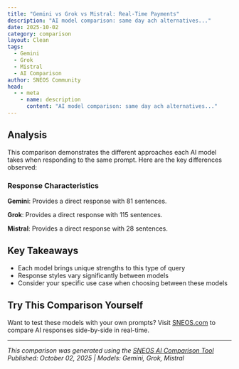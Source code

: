 ```yaml
---
title: "Gemini vs Grok vs Mistral: Real-Time Payments"
description: "AI model comparison: same day ach alternatives..."
date: 2025-10-02
category: comparison
layout: Clean
tags:
  - Gemini
  - Grok
  - Mistral
  - AI Comparison
author: SNEOS Community
head:
  - - meta
    - name: description
      content: "AI model comparison: same day ach alternatives..."
---
```


<ChatComparison
  title="Gemini vs Grok vs Mistral: Real-Time Payments"
  prompt="same day ach alternatives"
  :responses='{
    "Gemini": "Okay, let\u0027s explore alternatives to Same Day ACH.  It\u0027s important to understand that Same Day ACH is a specific service within the ACH (Automated Clearing House) network, offering faster processing and settlement than standard ACH. If Same Day ACH isn\u0027t feasible or desirable, here are some options, categorized for clarity:\n\n**1. Faster Payment Networks (Generally Faster and More Immediate)**\n\n*   **Real-Time Payments (RTP):**\n    *   **What it is:** A payment rail that allows for instant (within seconds) settlement of funds.\n    *   **Pros:** Incredibly fast, available 24/7/365, irrevocable (generally), offers richer data capabilities (e.g., remittance information).\n    *   **Cons:** Not as universally adopted as ACH, typically higher transaction fees than standard ACH, requires both the sending and receiving financial institutions to be part of the RTP network (The Clearing House owns and operates the RTP network).\n    *   **Use Cases:** Urgent payments, vendor payments where immediate confirmation is needed, insurance claim payouts, payroll where employees need funds quickly.\n\n*   **FedNow:**\n    *   **What it is:** Similar to RTP, a real-time gross settlement (RTGS) service developed by the Federal Reserve.\n    *   **Pros:** Offers instant settlement, available 24/7/365, designed to be widely accessible.\n    *   **Cons:** Still relatively new (launched in 2023), adoption is growing but not yet as widespread as ACH. Fees will likely be somewhere between ACH and RTP.\n    *   **Use Cases:** Similar to RTP, aiming for broad applications across businesses and consumers.\n\n**2. Card-Based Solutions**\n\n*   **Debit Card Payments:**\n    *   **What it is:** Using a debit card for payment processing.\n    *   **Pros:** Widely accepted, relatively fast settlement (typically 1-2 business days), familiar to consumers.\n    *   **Cons:** Higher transaction fees than ACH, potential for chargebacks.\n    *   **Use Cases:** Consumer payments, online transactions, point-of-sale transactions.\n\n*   **Credit Card Payments:**\n    *   **What it is:** Using a credit card for payment processing.\n    *   **Pros:** Very widely accepted, offers consumer protections (e.g., dispute resolution), potential for rewards programs.\n    *   **Cons:** Highest transaction fees of these options, can lead to consumer debt.\n    *   **Use Cases:** Consumer payments, online transactions, situations where consumers prefer to delay payment.\n\n*   **Virtual Cards:**\n    *   **What it is:** A temporary, digitally generated credit card number for single or limited use.\n    *   **Pros:** Enhanced security, control over spending limits, useful for vendor payments.\n    *   **Cons:** May require integration with a virtual card platform, fees can vary.\n    *   **Use Cases:** Vendor payments, subscription services, situations where security is paramount.\n\n**3. Wire Transfers**\n\n*   **Wire Transfers (Domestic and International):**\n    *   **What it is:** Direct transfer of funds between bank accounts, typically processed manually.\n    *   **Pros:** Very reliable, good for large amounts, can be faster than standard ACH (but not usually as fast as Same Day ACH, RTP, or FedNow).\n    *   **Cons:** High transaction fees (especially for international wires), requires detailed banking information.\n    *   **Use Cases:** Large transactions, international payments, situations where speed and reliability are crucial.\n\n**4. Digital Wallets \u0026 Payment Apps**\n\n*   **PayPal, Venmo, Zelle, Cash App:**\n    *   **What it is:** Platforms that allow users to send and receive money electronically.\n    *   **Pros:** Convenient for small transactions, often instant or near-instant, easy to use.\n    *   **Cons:** Transaction fees can apply, potential for account limitations, may not be suitable for large business transactions.\n    *   **Use Cases:** Peer-to-peer payments, small business payments, online purchases.\n\n**5. Other ACH Options (Still within the ACH Network)**\n\n*   **Standard ACH:**\n    *   **What it is:** The traditional ACH processing method.\n    *   **Pros:** Lower transaction fees than Same Day ACH, widely accepted.\n    *   **Cons:** Slower processing times (typically 1-3 business days).\n    *   **Use Cases:** Recurring payments, payroll, vendor payments where immediate settlement isn\u0027t critical.\n\n**Key Considerations When Choosing an Alternative:**\n\n*   **Speed:** How quickly do the funds need to be available?\n*   **Cost:** What are the transaction fees associated with each option?\n*   **Security:** How secure is the payment method?\n*   **Acceptance:** Is the payment method widely accepted by your customers or vendors?\n*   **Transaction Size:** Is the payment method suitable for the amount of money being transferred?\n*   **Integration:** How easily does the payment method integrate with your existing systems?\n*   **Data Needs:** How much remittance or other data needs to be included with the payment?  RTP excels here.\n\n**Decision-Making Process:**\n\n1.  **Identify the reason you\u0027re looking for an alternative to Same Day ACH.** Is it cost, availability, transaction limits, or something else?\n2.  **Determine the level of urgency.** How fast do the funds *really* need to be available?\n3.  **Consider the recipient.** What payment methods do they accept?\n4.  **Compare the costs of different options.** Factor in transaction fees, setup costs, and any other associated expenses.\n5.  **Evaluate the security of each option.**\n6.  **Choose the payment method that best meets your needs and budget.**\n\n**Example Scenarios:**\n\n*   **Scenario 1: Paying a vendor invoice.**\n    *   If speed is critical: RTP, FedNow, or a virtual card might be good choices.\n    *   If cost is the primary concern: Standard ACH might be the best option.\n*   **Scenario 2: Paying employees.**\n    *   If employees need funds immediately: RTP or FedNow could be used (if your payroll provider supports them).\n    *   Same Day ACH is a common choice for payroll.\n    *   Standard ACH is also used frequently if a longer processing time is acceptable.\n*   **Scenario 3: Receiving payments from customers.**\n    *   Offer a variety of payment options to cater to different customer preferences.  Credit cards, debit cards, and ACH are all common choices.\n\n**Important Note:**  The specific fees and features of each payment method can vary depending on the financial institution or payment processor you use.  It\u0027s essential to shop around and compare options before making a decision. Consulting with your bank or a payment processing expert can also be very helpful.\n",
    "Grok": "Same Day ACH (Automated Clearing House) is a payment system in the U.S. that allows for faster processing of electronic payments, typically within the same business day. However, if you\u0027re looking for alternatives to Same Day ACH for faster or more cost-effective transactions, there are several options depending on your needs, such as speed, cost, and availability. Below are some alternatives to Same Day ACH:\n\n---\n\n### 1. Wire Transfers\n   - **Overview**: Wire transfers are a fast, direct method of transferring funds between bank accounts, often processed within hours or even minutes.\n   - **Speed**: Same-day processing (often within a few hours if initiated early in the day).\n   - **Cost**: Typically more expensive than ACH, with fees ranging from $15 to $50 per transfer (varies by bank).\n   - **Use Case**: Ideal for urgent, high-value transactions (e.g., closing on a house, emergency payments).\n   - **Availability**: Available through most banks and financial institutions, including international transfers (e.g., SWIFT).\n   - **Pros**:\n     - Very fast and secure.\n     - Works for both domestic and international payments.\n   - **Cons**:\n     - Higher fees compared to ACH.\n     - May require more paperwork or in-person initiation for large amounts.\n\n---\n\n### 2. Real-Time Payments (RTP) Network\n   - **Overview**: The RTP Network, operated by The Clearing House, enables instant payments 24/7/365 in the U.S.\n   - **Speed**: Instantaneous (funds are available within seconds).\n   - **Cost**: Varies by bank or financial institution; fees are often lower than wire transfers but may be higher than ACH.\n   - **Use Case**: Suitable for time-sensitive payments like bill payments, payroll, or person-to-person (P2P) transfers.\n   - **Availability**: Not all banks support RTP yet, but adoption is growing rapidly.\n   - **Pros**:\n     - Instantaneous and available around the clock.\n     - Supports smaller transactions compared to wire transfers.\n   - **Cons**:\n     - Limited availability depending on your bank.\n     - Transaction limits may apply.\n\n---\n\n### 3. FedNow Service\n   - **Overview**: Launched by the Federal Reserve in 2023, FedNow is a real-time payment system that allows instant interbank transfers 24/7/365.\n   - **Speed**: Instant (funds clear in seconds).\n   - **Cost**: Costs vary by participating financial institution but are generally competitive with RTP.\n   - **Use Case**: Ideal for urgent payments, payroll, P2P transfers, or business transactions.\n   - **Availability**: Still in the rollout phase; not all banks are onboard yet, but participation is increasing.\n   - **Pros**:\n     - Instant processing at any time.\n     - Backed by the Federal Reserve, ensuring reliability.\n   - **Cons**:\n     - Limited adoption by some smaller banks or credit unions.\n     - Transaction limits may apply.\n\n---\n\n### 4. Peer-to-Peer (P2P) Payment Apps\n   - **Overview**: Apps like Venmo, Cash App, Zelle, and PayPal allow near-instant transfers between individuals or businesses.\n   - **Speed**: Often instant for smaller amounts, though some apps may take 1-3 days for bank transfers unless a fee is paid for expedited processing.\n   - **Cost**: Typically free for standard transfers, but fees apply for instant transfers or credit card payments (e.g., 1-3% of the transaction amount).\n   - **Use Case**: Great for personal payments, splitting bills, or small business transactions.\n   - **Availability**: Widely available, often linked to bank accounts or debit cards.\n   - **Pros**:\n     - User-friendly and widely used.\n     - Often free for standard transfers.\n   - **Cons**:\n     - Not ideal for large transactions (many apps have limits).\n     - Some apps charge fees for instant transfers.\n     - Limited dispute resolution compared to traditional banking methods.\n\n---\n\n### 5. Credit/Debit Card Payments\n   - **Overview**: Payments made via credit or debit cards through payment processors (e.g., Stripe, Square, PayPal) can be processed instantly.\n   - **Speed**: Immediate for the recipient, though settlement to a bank account may take 1-3 days.\n   - **Cost**: Transaction fees typically range from 1.5% to 3.5% per transaction, depending on the processor.\n   - **Use Case**: Suitable for businesses accepting payments or individuals making purchases.\n   - **Availability**: Widely accepted by merchants and online platforms.\n   - **Pros**:\n     - Instant for the recipient.\n     - Offers buyer protection in some cases (e.g., credit card chargebacks).\n   - **Cons**:\n     - Higher fees compared to ACH.\n     - Not ideal for direct bank-to-bank transfers.\n\n---\n\n### 6. Cryptocurrency Transfers\n   - **Overview**: Blockchain-based cryptocurrencies (e.g., Bitcoin, Ethereum, stablecoins like USDC) allow for near-instant transfers globally.\n   - **Speed**: Varies by network; can be seconds to minutes for most transactions (e.g., stablecoins on fast blockchains like Solana or Polygon).\n   - **Cost**: Transaction fees vary widely depending on the cryptocurrency and network congestion (e.g., Bitcoin fees can be high during peak times, while others are negligible).\n   - **Use Case**: Useful for international payments or as an alternative to traditional banking systems.\n   - **Availability**: Requires a crypto wallet and access to an exchange or platform to convert to fiat currency.\n   - **Pros**:\n     - Very fast for cross-border payments.\n     - Decentralized and often cheaper than international wire transfers.\n   - **Cons**:\n     - Volatility in value for non-stablecoins.\n     - Regulatory and security concerns.\n     - May require conversion fees to fiat currency.\n\n---\n\n### 7. Traditional ACH (Standard Processing)\n   - **Overview**: If same-day processing isn\u2019t necessary, standard ACH transfers are a low-cost alternative.\n   - **Speed**: Typically 1-3 business days.\n   - **Cost**: Often free or very low cost (e.g., $0.25\u2013$1 per transaction).\n   - **Use Case**: Suitable for non-urgent payments like payroll, bill payments, or recurring transfers.\n   - **Availability**: Available through most banks and financial institutions.\n   - **Pros**:\n     - Very low cost.\n     - Widely supported.\n   - **Cons**:\n     - Slower than Same Day ACH or other alternatives.\n     - Not suitable for time-sensitive payments.\n\n---\n\n### Comparison of Alternatives\n| Method                 | Speed                | Cost                  | Best Use Case                       | Availability       |\n|------------------------|----------------------|-----------------------|-------------------------------------|--------------------|\n| Wire Transfer          | Same day (hours)     | High ($15\u2013$50)        | Urgent, high-value transactions    | Most banks         |\n| RTP Network            | Instant              | Moderate              | Time-sensitive payments            | Growing adoption   |\n| FedNow Service         | Instant              | Moderate              | Urgent payments, P2P               | Expanding          |\n| P2P Apps (e.g., Zelle) | Instant or 1-3 days  | Free or low fees      | Personal or small business payments| Widely available   |\n| Credit/Debit Cards     | Instant              | High (1.5\u20133.5%)       | Merchant payments                  | Widely accepted    |\n| Cryptocurrency         | Seconds to minutes   | Varies widely         | International, decentralized       | Requires setup     |\n| Standard ACH           | 1-3 business days    | Very low or free      | Non-urgent payments                | Universal          |\n\n---\n\n### Factors to Consider When Choosing an Alternative\n1. **Speed**: If immediacy is critical, opt for RTP, FedNow, wire transfers, or P2P apps.\n2. **Cost**: For low-cost options, consider standard ACH or P2P apps with no fees.\n3. **Amount**: High-value transactions may require wire transfers, while smaller amounts work well with P2P apps.\n4. **Availability**: Check if your bank or recipient supports the method (e.g., RTP or FedNow).\n5. **International Needs**: For cross-border payments, wire transfers or cryptocurrency may be more suitable.\n\nIf you have a specific use case or need further clarification, feel free to ask!",
    "Mistral": "Same-day ACH (Automated Clearing House) is a popular method for fast electronic payments, but there are several alternatives that can also facilitate quick or even instantaneous transactions. Here are some of the most notable alternatives:\n\n1. **Real-Time Payments (RTP)**:\n   - **The Clearing House (TCH) RTP Network**: This system allows for instantaneous payments and settlements, providing a faster alternative to same-day ACH.\n   - **FedNow**: The Federal Reserve\u0027s real-time payment and settlement service, which is expected to provide 24/7/365 availability for instant payments.\n\n2. **Wire Transfers**:\n   - **Fedwire**: The Federal Reserve\u0027s wire transfer service, which allows for same-day settlement of large-value transactions.\n   - **CHIPS (Clearing House Interbank Payments System)**: A private-sector, large-value payment system that facilitates same-day settlement.\n\n3. **Peer-to-Peer (P2P) Payment Services**:\n   - **Venmo**: A popular P2P payment app that allows for quick transfers between individuals.\n   - **Zelle**: A service integrated with many banks that allows for fast transfers between bank accounts.\n   - **PayPal**: Another widely used platform for quick payments between individuals and businesses.\n\n4. **Digital Wallets**:\n   - **Apple Pay**: Allows for quick payments using Apple devices.\n   - **Google Pay**: Facilitates fast payments using Google\u0027s platform.\n   - **Samsung Pay**: Enables quick payments using Samsung devices.\n\n5. **Cryptocurrencies**:\n   - **Bitcoin**: While not as widely accepted as traditional payment methods, Bitcoin and other cryptocurrencies can facilitate fast, borderless transactions.\n   - **Stablecoins**: Cryptocurrencies pegged to the value of fiat currencies, which can be used for quick and stable transactions.\n\n6. **Mobile Payment Services**:\n   - **M-Pesa**: A mobile money transfer service widely used in Africa and other regions.\n   - **WeChat Pay**: A popular mobile payment service in China.\n   - **Alipay**: Another widely used mobile payment service in China.\n\n7. **Instant Payment Systems**:\n   - **Faster Payments Service (FPS)**: A UK-based system that allows for near-instantaneous payments.\n   - **SEPA Instant Credit Transfer (SCT Inst)**: A European system for instant payments within the SEPA region.\n\n8. **Request to Pay (RtP)**:\n   - A service that allows payers to authorize payments in real-time, often used in conjunction with other payment systems.\n\nEach of these alternatives has its own set of advantages and limitations, and the best choice depends on the specific needs of the transaction, such as speed, cost, and security."
  }'
  published-date="10:48"
/>

## Analysis

This comparison demonstrates the different approaches each AI model takes when responding to the same prompt. Here are the key differences observed:

### Response Characteristics

**Gemini**: Provides a direct response with 81 sentences. 

**Grok**: Provides a direct response with 115 sentences. 

**Mistral**: Provides a direct response with 28 sentences. 

## Key Takeaways

- Each model brings unique strengths to this type of query
- Response styles vary significantly between models
- Consider your specific use case when choosing between these models

## Try This Comparison Yourself

Want to test these models with your own prompts? Visit [SNEOS.com](https://sneos.com) to compare AI responses side-by-side in real-time.

---

*This comparison was generated using the [SNEOS AI Comparison Tool](https://sneos.com)*
*Published: October 02, 2025 | Models: Gemini, Grok, Mistral*
